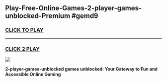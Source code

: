
## Play-Free-Online-Games-2-player-games-unblocked-Premium #gemd9
<h3>
<a href="https://premium.freeplayer.one?title=2-player-games-unblocked&ref=8M">CLICK TO PLAY</a></h3>
<hr>

<h3>
<a href="https://premium.freeplayer.one?title=2-player-games-unblocked&ref=8M">CLICK 2 PLAY</a>
  
</h3>

<a href="https://premium.freeplayer.one?title=2-player-games-unblocked&ref=8M"><img src="https://clearcache.store/games.png"></a>


**2-player-games-unblocked games unblocked: Your Gateway to Fun and Accessible Online Gaming**
